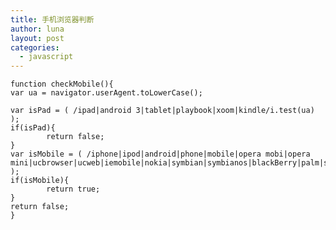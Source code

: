 ```yaml
---
title: 手机浏览器判断
author: luna
layout: post
categories:
  - javascript
---
```

    function checkMobile(){
    var ua = navigator.userAgent.toLowerCase();
    
    var isPad = ( /ipad|android 3|tablet|playbook|xoom|kindle/i.test(ua) );
    if(isPad){
            return false;
    }
    var isMobile = ( /iphone|ipod|android|phone|mobile|opera mobi|opera mini|ucbrowser|ucweb|iemobile|nokia|symbian|symbianos|blackBerry|palm|smartphone/i.test(ua) );
    if(isMobile){
            return true;
    }
    return false;
    }